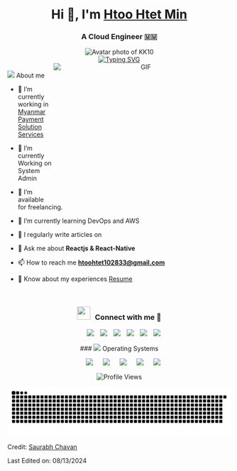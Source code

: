 <h1 align="center">Hi 👋, I'm <a href="https://100rabhcsmc.github.io/Me.io/" target="blank">
Htoo Htet Min</a></h1>
<h3 align="center">A Cloud Engineer &#x1f1f2;&#x1f1f2</h3>

<div>
  <div align=center>
      <img height="200" alt="Avatar photo of KK10" src="https://github.com/10kartik/10kartik/assets/99239411/21742f3f-d9a7-4a53-8530-7d20d51e03a9" alt="Avatar photo of KK10">
  </div>
  <div align=center>
      <a href="https://git.io/typing-svg"><img src="https://readme-typing-svg.demolab.com/?font=VT323&size=35&duration=3500&pause=300&color=6A0572&center=true&vCenter=true&width=500&lines=Hey%2C+I+am+HTOO+HTET+MIN;Welcome+to+My+GitHub+Profile;Inquisitive+and+Curious+by+nature;Network+and+Computer+Engineer;Foodies;Hardworking+and+Ambitious;Gym+Freak;Music+and+Programming+Lover" alt="Typing SVG" /></a>
  </div>
</div>



<a target="_blank" align="center">
  <img align="right" top="500" height="300" width="400" alt="GIF" src="https://github.com/7oSkaaa/7oSkaaa/blob/main/Images/Right_Side.gif?raw=true" width = 250px>
</a>
<br>
<picture><img src = "https://github.com/7oSkaaa/7oSkaaa/blob/main/Images/about_me.gif?raw=true" width = 50px></picture> About me

- 🔭 I’m currently working in <a href="https://phoenix.tech/griffyn/" target="blank">Myanmar Payment Solution Services</a>

- 🌱 I’m currently Working on System Admin

- 🤝 I’m available for freelancing.

- 🌱 I’m currently learning DevOps and AWS 

- 📝 I regularly write articles on 

- 💬 Ask me about **Reactjs & React-Native**

- 📫 How to reach me **htoohtet102833@gmail.com**

- 📄 Know about my experiences <a href="https://www.canva.com/design/DAGORpTmnOI/TLthKHCG80Kxis6kJ4rxdw/view?utm_content=DAGORpTmnOI&utm_campaign=designshare&utm_medium=link&utm_source=editor#2" target="blank">Resume</a>
<br/>
<h3 align="center" > <img src="https://media.giphy.com/media/iY8CRBdQXODJSCERIr/giphy.gif" width="30" height="30" style="margin-right: 10px;">Connect with me 🤝 </h3>

<p align="center">

 <div align="center"  class="icons-social" style="margin-left: 10px;">
        <a style="margin-left: 10px;"  target="_blank" href="https://www.linkedin.com/in/htoohtet-min-297995323">
			<img src="https://img.icons8.com/doodle/40/000000/linkedin--v2.png"></a>
        <a style="margin-left: 10px;" target="_blank" href="https://github.com/HtooHtetMin/HtooHtetMin">
		<img src="https://img.icons8.com/doodle/40/000000/github--v1.png"></a>
        <a style="margin-left: 10px;" target="_blank" href="https://www.instagram.com/karry_jhon_1/">
			<img src="https://img.icons8.com/doodle/40/000000/instagram-new--v2.png"></a>
	 <a style="margin-left: 10px;" target="_blank" href="https://www.facebook.com/htoohtet.mineain.5?mibextid=JRoKGi">
			<img src="https://img.icons8.com/doodle/40/000000/facebook-new--v2.png"></a>
		<a style="margin-left: 10px;" target="_blank" href="https://x.com/htoohtetmineai1?s=21&t=VaSruJvtl8wO73lCVrnHlA">
			<img src="https://img.icons8.com/doodle/1x/twitter-squared--v2.png" ></a>
		<a style="margin-left: 10px;" target="_blank" href="http://www.youtube.com/@karrykate7561">
				<img src="https://img.icons8.com/doodle/1x/youtube--v2.png" ></a>
      </div>
      
<p align="center">
### <picture> <img src = "https://github.com/7oSkaaa/7oSkaaa/blob/main/Images/OS.gif?raw=true" width = 50px>  </picture> Operating Systems
 </p>
 
<p align="center">
  &emsp;
    <a href="#"><img src="https://img.shields.io/badge/Linux-FCC624?style=plastic&logo=linux&logoColor=black"></a>
  &emsp;
    <a href="#"><img src="https://img.shields.io/badge/Ubuntu-E95420?style=plastic&logo=ubuntu&logoColor=white"></a>
  &emsp;
    <a href="#"><img src="https://img.shields.io/badge/Windows-0078D6?style=plastic&logo=windows&logoColor=white"></a>
  &emsp;
    <a href="#"><img src="https://img.shields.io/badge/pop!_os-%2348B9C7.svg?style=plastic&&logo=pop!_os&logoColor=white" /></a>
  &emsp;
    <a href="#"><img src="https://img.shields.io/badge/manjaro-%2335BF5C.svg?&style=plastic&logo=manjaro&logoColor=white" /></a>
</p>
</p>

<p align = "center">
	<img src = "https://komarev.com/ghpvc/?username=10kartik&style=plastic&color=blueviolet" alt = "Profile Views"/>
</p>

<p align = "center">
	<img src = "https://github.com/7oSkaaa/7oSkaaa/blob/output/github-contribution-grid-snake.svg?" alt = "Snake Game"/>
</p>

Credit: [Saurabh Chavan](https://github.com/100rabhcsmc)

Last Edited on: 08/13/2024
